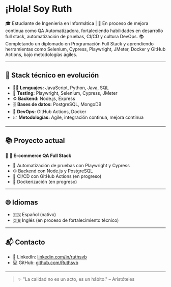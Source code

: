 # ¡Hola! Soy Ruth

🎓 Estudiante de Ingeniería en Informática | 🚀 En proceso de mejora continua como QA Automatizadora, fortaleciendo habilidades en desarrollo full stack, automatización de pruebas, CI/CD y cultura DevOps. 📚 Completando un diplomado en Programación Full Stack y aprendiendo herramientas como Selenium, Cypress, Playwright, JMeter, Docker y GitHub Actions, bajo metodologías ágiles.

---

## 🧰 Stack técnico en evolución

* 🧑‍💻 **Lenguajes:** JavaScript, Python, Java, SQL
* 🧪 **Testing:** Playwright, Selenium, Cypress, JMeter
* ⚙️ **Backend:** Node.js, Express
* 🗄️ **Bases de datos:** PostgreSQL, MongoDB
* 🐳 **DevOps:** GitHub Actions, Docker
* 📈 **Metodologías:** Agile, integración continua, mejora continua

---

## 📚 Proyecto actual

🔸 **🛒 E-commerce QA Full Stack**

* 🤖 Automatización de pruebas con Playwright y Cypress
* ⚙️ Backend con Node.js y PostgreSQL
* 🔁 CI/CD con GitHub Actions (en progreso)
* 🐳 Dockerización (en progreso)

---

## 🌐 Idiomas

* 🇪🇸 Español (nativo)
* 🇬🇧 Inglés (en proceso de fortalecimiento técnico)

---

## 📬 Contacto

* 🔗 LinkedIn: [linkedin.com/in/ruthsvb](https://linkedin.com/in/ruthsvb)
* 💻 GitHub: [github.com/Ruthsvb](https://github.com/Ruthsvb)

---

> ✨ "La calidad no es un acto, es un hábito." – Aristóteles

